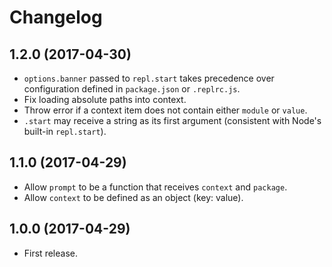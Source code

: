# Changelog

## 1.2.0 (2017-04-30)

* `options.banner` passed to `repl.start` takes precedence over configuration defined in `package.json` or `.replrc.js`.
* Fix loading absolute paths into context.
* Throw error if a context item does not contain either `module` or `value`.
* `.start` may receive a string as its first argument (consistent with Node's built-in `repl.start`).

## 1.1.0 (2017-04-29)

* Allow `prompt` to be a function that receives `context` and `package`.
* Allow `context` to be defined as an object (key: value).

## 1.0.0 (2017-04-29)

* First release.
